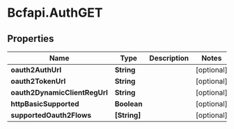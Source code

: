 # Bcfapi.AuthGET

## Properties
Name | Type | Description | Notes
------------ | ------------- | ------------- | -------------
**oauth2AuthUrl** | **String** |  | [optional] 
**oauth2TokenUrl** | **String** |  | [optional] 
**oauth2DynamicClientRegUrl** | **String** |  | [optional] 
**httpBasicSupported** | **Boolean** |  | [optional] 
**supportedOauth2Flows** | **[String]** |  | [optional] 



